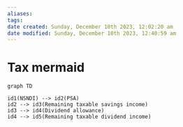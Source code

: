 ```yaml
---
aliases: 
tags: 
date created: Sunday, December 10th 2023, 12:02:20 am
date modified: Sunday, December 10th 2023, 12:40:59 am
---
```


# Tax mermaid

```mermaid
graph TD

id1(NSNDI) --> id2(PSA)
id2 --> id3(Remaining taxable savings income)
id3 --> id4(Dividend allowance)
id4 --> id5(Remaining taxable dividend income)
```
